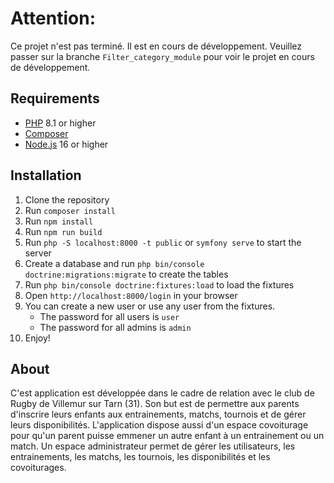 
# Attention:
Ce projet n'est pas terminé. Il est en cours de développement.
Veuillez passer sur la branche `Filter_category_module` pour voir le projet en cours de développement.

## Requirements

* [PHP](http://php.net/) 8.1 or higher
* [Composer](https://getcomposer.org/)
* [Node.js](https://nodejs.org/) 16 or higher

## Installation

1. Clone the repository
2. Run `composer install`
3. Run `npm install`
4. Run `npm run build`
5. Run `php -S localhost:8000 -t public` or `symfony serve` to start the server
6. Create a database and run `php bin/console doctrine:migrations:migrate` to create the tables
7. Run `php bin/console doctrine:fixtures:load` to load the fixtures
8. Open `http://localhost:8000/login` in your browser
9. You can create a new user or use any user from the fixtures. 
    * The password for all users is `user`
    * The password for all admins is `admin`
10. Enjoy!

## About

C'est application est développée dans le cadre de relation avec le club de Rugby de Villemur sur Tarn (31).
Son but est de permettre aux parents d'inscrire leurs enfants aux entrainements, matchs, tournois et de gérer leurs disponibilités.
L'application dispose aussi d'un espace covoiturage pour qu'un parent puisse emmener un autre enfant à un entrainement ou un match.
Un espace administrateur permet de gérer les utilisateurs, les entrainements, les matchs, les tournois, les disponibilités et les covoiturages.
